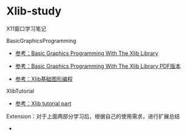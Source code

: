 # Xlib-study
X11窗口学习笔记

BasicGraphicsProgramming 

- [参考：Basic Graphics Programming With The Xlib Library](https://osiris.df.unipi.it/~moruzzi/xlib-programming.html#xlib_compile)

- [参考：Basic Graphics Programming With The Xlib Library PDF版本 ](https://ftp.dim13.org/pub/doc/Xlib.pdf)

- [参考：Xlib基础图形编程](https://blog.csdn.net/arag2009/article/details/18408113)

XlibTutorial 

- [参考：Xlib tutorial part](http://xopendisplay.hilltopia.ca/2009/Jan/Xlib-tutorial-part-1----Beginnings.html)

Extension：对于上面两部分学习后，根据自己的使用需求，进行扩展总结

- []()
